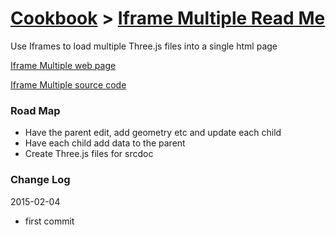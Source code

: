 [Cookbook]( ../index.html ) > [Iframe Multiple Read Me]( index.html )
===

Use Iframes to load multiple Three.js files into a single html page

[Iframe Multiple web page]( http://theo-armour.github.io/cookbook/iframe-multiple/r1/iframe-multiple.html )

[Iframe Multiple source code]( https://github.com/theo-armour/cookbook/tree/gh-pages/iframe-multiple )

### Road Map

* Have the parent edit, add geometry etc and update each child
* Have each child add data to the parent
* Create Three.js files for srcdoc

### Change Log

2015-02-04

* first commit 